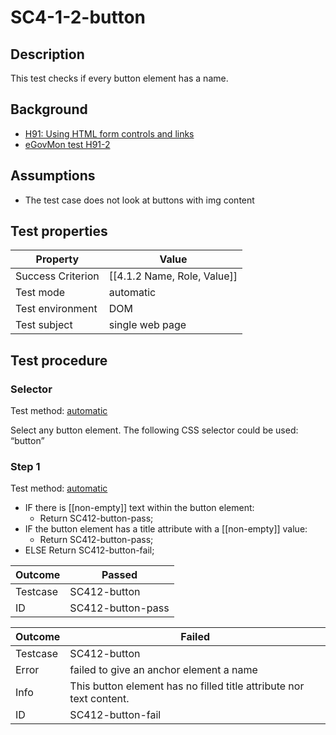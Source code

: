 
# SC4-1-2-button


## Description
This test checks if every button element has a name.


## Background
- [H91: Using HTML form controls and links](http://www.w3.org/TR/2014/NOTE-WCAG20-TECHS-20140311/H91.html)
- [eGovMon test H91-2](http://wiki.egovmon.no/wiki/SC4.1.2#ID:_H91-2)


## Assumptions
- The test case does not look at buttons with img content


## Test properties
| Property          | Value
|-------------------|----
| Success Criterion | [[4.1.2 Name, Role, Value]]
| Test mode         | automatic
| Test environment  | DOM
| Test subject      | single web page


## Test procedure

### Selector
Test method: [automatic][earl:automatic]

Select any button element. The following CSS selector could be used: “button”

### Step 1
Test method: [automatic][earl:automatic]

- IF there is [[non-empty]] text within the button element:
  - Return SC412-button-pass;
- IF the button element has a title attribute with a [[non-empty]] value:
  - Return SC412-button-pass;
- ELSE Return SC412-button-fail;


| Outcome  | Passed
|----------|-----
| Testcase | SC412-button
| ID       | SC412-button-pass

| Outcome  | Failed
|----------|-----
| Testcase | SC412-button
| Error    | failed to give an anchor element a name
| Info     | This button element has no filled title attribute nor text content.
| ID       |  SC412-button-fail



[earl:automatic]: ../earl/automatic.md
[earl:semiauto]: ../earl/semiauto.md
[earl:manual]: ../earl/manual.md